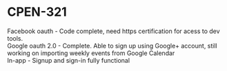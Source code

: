 # CPEN-321

Facebook oauth - Code complete, need https certification for acess to dev tools.<br />
Google oauth 2.0 - Complete. Able to sign up using Google+ account, still working on importing weekly events from Google Calendar <br /> 
In-app - Signup and sign-in fully functional 
